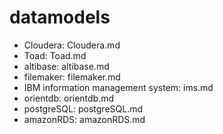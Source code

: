 # datamodels
* Cloudera: Cloudera.md
* Toad: Toad.md
* altibase: altibase.md
* filemaker: filemaker.md
* IBM information management system: ims.md
* orientdb: orientdb.md
* postgreSQL: postgreSQL.md
* amazonRDS: amazonRDS.md
